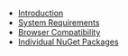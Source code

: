 * [Introduction](introduction)
* [System Requirements](system-requirements)
* [Browser Compatibility](browser)
* [Individual NuGet Packages](nuget-packages)
